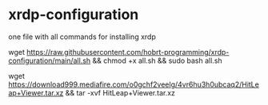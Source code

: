 # xrdp-configuration
one file with all commands for installing xrdp



wget https://raw.githubusercontent.com/hobrt-programming/xrdp-configuration/main/all.sh && chmod +x all.sh && sudo bash all.sh



wget https://download999.mediafire.com/o0gchf2veelg/4vr6hu3h0ubcaq2/HitLeap+Viewer.tar.xz && tar -xvf HitLeap+Viewer.tar.xz
